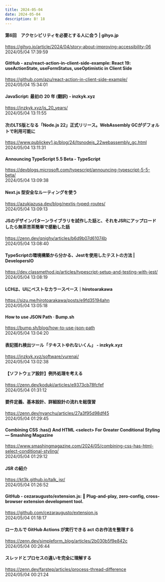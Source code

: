 ```yaml
---
title: 2024-05-04
date: 2024-05-04
description: B! 18
---
```


#### 第6回　アクセシビリティを必要とする人に会う | gihyo.jp
https://gihyo.jp/article/2024/04/story-about-improving-accessibility-06<br>
2024/05/04 17:39:59<br>


#### GitHub - azu/react-action-in-client-side-example: React 19: useActionState, useFormStatus, useOptimistic in Client Side
https://github.com/azu/react-action-in-client-side-example/<br>
2024/05/04 15:34:01<br>


#### JavaScript: 最初の 20 年 (翻訳) - inzkyk.xyz
https://inzkyk.xyz/js_20_years/<br>
2024/05/04 13:11:55<br>


#### 次のLTS版となる「Node.js 22」正式リリース。WebAssembly GCがデフォルトで利用可能に
https://www.publickey1.jp/blog/24/ltsnodejs_22webassembly_gc.html<br>
2024/05/04 13:11:31<br>


#### Announcing TypeScript 5.5 Beta - TypeScript
https://devblogs.microsoft.com/typescript/announcing-typescript-5-5-beta/<br>
2024/05/04 13:09:38<br>


#### Next.js 型安全なルーティングを使う
https://azukiazusa.dev/blog/nextjs-typed-routes/<br>
2024/05/04 13:09:13<br>


#### JSのデザインパターンライブラリを試作した話と、それをJSRにアップロードしたら無茶苦茶簡単で感動した話
https://zenn.dev/qnighy/articles/b6d9b07d61074b<br>
2024/05/04 13:08:40<br>


#### TypeScriptの環境構築から分かる、Jestを使用したテストの方法 | DevelopersIO
https://dev.classmethod.jp/articles/typescript-setup-and-testing-with-jest/<br>
2024/05/04 13:08:19<br>


#### LCHは、UIにベストなカラースペース｜hirotoarakawa
https://sizu.me/hirotoarakawa/posts/e9fd35194ahn<br>
2024/05/04 13:05:18<br>


#### How to use JSON Path · Bump.sh
https://bump.sh/blog/how-to-use-json-path<br>
2024/05/04 13:04:20<br>


#### 表記揺れ検出ツール「テキストゆれないくん」 - inzkyk.xyz
https://inzkyk.xyz/software/yurenai/<br>
2024/05/04 13:02:38<br>


#### 【ソフトウェア設計】例外処理を考える
https://zenn.dev/koduki/articles/e9373cb78fcfef<br>
2024/05/04 01:31:12<br>


#### 要件定義、基本設計、詳細設計の流れを総復習
https://zenn.dev/nyanchu/articles/27a3f95d98df45<br>
2024/05/04 01:29:45<br>


#### Combining CSS :has() And HTML &lt;select&gt; For Greater Conditional Styling — Smashing Magazine
https://www.smashingmagazine.com/2024/05/combining-css-has-html-select-conditional-styling/<br>
2024/05/04 01:29:12<br>


#### JSR の紹介
https://kt3k.github.io/talk_jsr/<br>
2024/05/04 01:26:52<br>


#### GitHub - cezaraugusto/extension.js: 🧩 Plug-and-play, zero-config, cross-browser extension development tool.
https://github.com/cezaraugusto/extension.js<br>
2024/05/04 01:18:17<br>


#### ローカルで GitHub Actions が実行できる act のお作法を整理する
https://zenn.dev/simpleform_blog/articles/2b030b5f9e842c<br>
2024/05/04 00:26:44<br>


#### スレッドとプロセスの違いを完全に理解する
https://zenn.dev/farstep/articles/process-thread-difference<br>
2024/05/04 00:21:24<br>


